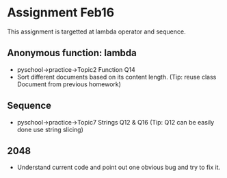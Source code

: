 # Assignment Feb16
This assignment is targetted at lambda operator and sequence.
## Anonymous function: lambda
* pyschool->practice->Topic2 Function Q14
* Sort different documents based on its content length. (Tip: reuse class Document from previous homework)

## Sequence
* pyschool->practice->Topic7 Strings Q12 & Q16 (Tip: Q12 can be easily done use string slicing)

## 2048
* Understand current code and point out one obvious bug and try to fix it.